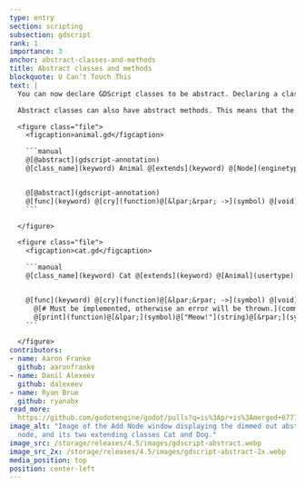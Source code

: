 ```yaml
---
type: entry
section: scripting
subsection: gdscript
rank: 1
importance: 3
anchor: abstract-classes-and-methods
title: Abstract classes and methods
blockquote: U Can’t Touch This
text: |
  You can now declare GDScript classes to be abstract. Declaring a class abstract means that the class is not meant to be instantiated directly. That means that you can prevent instances of a class, let’s say, ``@[Animal](usertype)``, that doesn’t have any purpose on its own other than to be extended by "concrete" classes like ``@[Cat](usertype)`` and ``@[Dog](usertype)``.

  Abstract classes can also have abstract methods. This means that the method must be implemented in any class that extends it.

  <figure class="file">
    <figcaption>animal.gd</figcaption>

    ```manual
    @[@abstract](gdscript-annotation)
    @[class_name](keyword) Animal @[extends](keyword) @[Node](enginetype)


    @[@abstract](gdscript-annotation)
    @[func](keyword) @[cry](function)@[&lpar;&rpar; ->](symbol) @[void](basetype)
    ```

  </figure>

  <figure class="file">
    <figcaption>cat.gd</figcaption>

    ```manual
    @[class_name](keyword) Cat @[extends](keyword) @[Animal](usertype)


    @[func](keyword) @[cry](function)@[&lpar;&rpar; ->](symbol) @[void](basetype)
      @[# Must be implemented, otherwise an error will be thrown.](comment)
      @[print](function)@[&lpar;](symbol)@["Meow!"](string)@[&rpar;](symbol)
    ```

  </figure>
contributors:
- name: Aaron Franke
  github: aaronfranke
- name: Danil Alexeev
  github: dalexeev
- name: Ryan Brue
  github: ryanabx
read_more: 
  https://github.com/godotengine/godot/pulls?q=is%3Apr+is%3Amerged+67777+106409+107717
image_alt: "Image of the Add Node window displaying the dimmed out abstract Animal
  node, and its two extending classes Cat and Dog."
image_src: /storage/releases/4.5/images/gdscript-abstract.webp
image_src_2x: /storage/releases/4.5/images/gdscript-abstract-2x.webp
media_position: top
position: center-left
---
```

